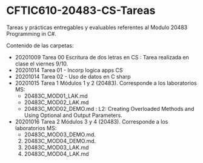 # CFTIC610-20483-CS-Tareas

Tareas y prácticas entregables y evaluables referentes al Modulo 20483 Programming in C#.

Contenido de las carpetas:

- 20201009 Tarea 00 Escritura de dos letras en CS : Tarea realizada en clase el viernes 9/10.
- 20201014 Tarea 01 - Incorp logica apps CS
- 20201014 Tarea 02 - Uso de datos en C sharp
- 20201015 Tarea 1 Módulos 1 y 2 (20483). Corresponde a los laboratorios MS:
  - 20483C_MOD01_LAK.md
  - 20483C_MOD02_LAK.md
  - 20483C_MOD02_DEMO.md : L2: Creating  Overloaded Methods and Using Optional and Output Parameters.
- 20201016 Tarea 2 Módulos 3 y 4 (20483). Corresponde a los laboratorios MS:
  - 20483C_MOD03_DEMO.md. 
  2. 20483C_MOD04_DEMO.md. 
  3. 20483C_MOD03_LAK.md
  4. 20483C_MOD04_LAK.md

